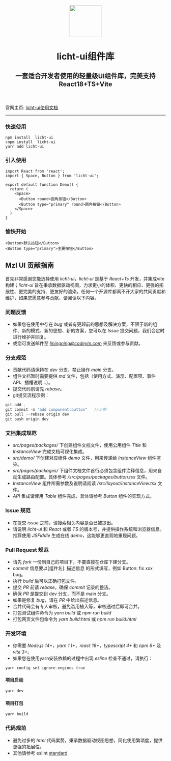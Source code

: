 <div align="center">
  <img src="https://codeym.com/assets/logo-c.png" width="100"/>
  <h1 style="border-bottom:0">
    <p>licht-ui组件库</p>
    <p style="font-size:20px">一套适合开发者使用的轻量级UI组件库，完美支持React18+TS+Vite</p>
  </h1>
</div>
<br/>



官网主页: [licht-ui使用文档](https://react.codeym.com/)
***
### 快速使用
```
npm install  licht-ui
cnpm install  licht-ui
yarn add licht-ui
```
### 引入使用
```
import React from 'react';
import { Space, Button } from 'licht-ui';

export default function Demo() {
  return (
    <Space>
      <Button round>圆角按钮</Button>
      <Button type="primary" round>圆角按钮</Button>
    </Space>
  )
}
```
### 愉快开始
```
<Button>默认按钮</Button>
<Button type="primary">主要按钮</Button>
```

## Mzl UI 贡献指南

首先非常感谢您能选择使用 *licht-ui*，*licht-ui* 是基于 *React+Ts* 开发，并集成vite构建；*licht-ui* 旨在秉承数据驱动视图，力求更小的体积、更快的相应、更强的拓展性、更完美的支持、更友好的渲染。任何一个开源库都离不开大家的共同贡献和维护，如果您愿意参与贡献，请阅读以下内容。

### 问题反馈

-  如果您在使用中存在 *bug* 或者有更超前的思想及解决方案，不限于新的组件、新的模式、新的思想、新的方案，您可以在 *Issue* 提交问题，我们会定时进行维护并回复。
-  或您可发送邮件至 *liningning@codeym.com* 来反馈或参与贡献。

### 分支规范

-  贡献代码请保持在 *dev* 分支，禁止操作 *main* 分支。
-  组件文档暂时需要提供 *md* 文件，包括（使用方式、演示、配置项、事件 API、插槽说明...）。
-  提交代码前请先 *rebase*。
-  git提交流程示例：

  ```javascript
  git add .
  git commit -m "add component:button"   //示例
  git pull --rebase origin dev
  git push origin dev
  ```

### 文档集成规范

-  *src/pages/packages/* 下创建组件文档文件，使用公用组件 *Title* 和 *InstanceView* 完成文档可视化集成。
-  *src/demo/* 下创建对应组件 *demo* 文件，用来传递给 *InstanceView* 组件渲染。
-  *src/pages/packages/* 下组件文档文件首行必须包含组件注释信息，用来自动生成路由配置。具体参考 */src/pages/packages/button.tsx* 文件。
-  *InstanceView* 组件所需参数及说明请阅读 */src/layout/instanceView.tsx* 文件。
-  *API* 集成请使用 *Table* 组件完成，具体请参考 *Button* 组件的实现方式。

### Issue 规范

-  在提交 *issue* 之前，请搜索相关内容是否已被提出。
-  请说明 *licht-ui* 和 *React* 或者 *TS* 的版本号，并提供操作系统和浏览器信息。推荐使用 *JSFiddle* 生成在线 *demo*，这能够更直观地重现问题。

### Pull Request 规范

-  请先 *fork* 一份到自己的项目下，不要直接在仓库下建分支。
-  *commit* 信息要以[组件名]: 描述信息 的形式填写，例如 Button: fix xxx bug。
-  执行 *build* 后可以正确打包文件。
-  提交 *PR* 前请 *rebase*，确保 *commit* 记录的整洁。
-  确保 *PR* 是提交到 dev 分支，而不是 main 分支。
-  如果是修复 *bug*，请在 *PR* 中给出描述信息。
-  合并代码会有专人审核，避免滥用植入等，审核通过后即可合并。
-  打包测试组件命令为 *yarn build* 或 *npm run build*
-  打包网页文件包命令为 *yarn build:html* 或 *npm run build:html*
### 开发环境

-  你需要 *Node.js 14+*，*yarn 1.1+*，*react 18+*，*typescript 4+* 和 *npm 6+* 及 *vite 3+*。
-  如果您在使用yarn安装依赖的过程中出现 *esline* 检查不通过，请执行：

  ```
  yarn config set ignore-engines true
  ```

  #### 项目启动

  ```javascript
  yarn dev
  ```

  #### 项目打包

  ```javascript
  yarn build
  ```

### 代码规范

-  避免过多的 *html* 代码累赘，秉承数据驱动视图思想，简化使用繁琐度，提供更强的拓展性。
-  其他请参考 eslint [standard](https://github.com/standard/standard/blob/master/RULES.md#javascript-standard-style)
<br/>
